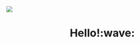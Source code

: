 <img src="https://user-images.githubusercontent.com/94564195/194909980-f3ffa2a1-0bc2-48cb-b924-94641c6ca24b.gif" align="center">
<h1 align="center">
  Hello!:wave:
   </h1>
